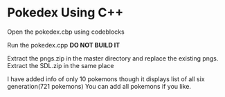 # Pokedex Using C++

Open the pokedex.cbp using codeblocks 

Run the pokedex.cpp
**DO NOT BUILD IT**

Extract the pngs.zip in the master directory and replace the existing pngs. Extract the SDL.zip in the same place

I have added info of only 10 pokemons though it displays list of all six generation(721 pokemons)
You can add all pokemons if you like.
